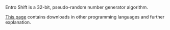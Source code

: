 Entro Shift is a 32-bit, pseudo-random number generator algorithm.

[This page](https://entrocraft.com/dungeon/randomization-algorithms/entro-shift/) contains downloads in other programming languages and further explanation.
